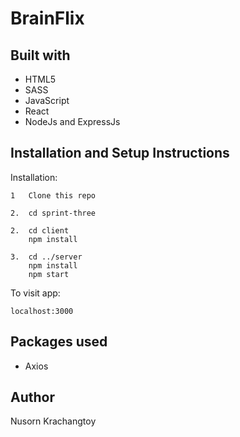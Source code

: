 # BrainFlix

## Built with

- HTML5
- SASS
- JavaScript
- React
- NodeJs and ExpressJs

## Installation and Setup Instructions

Installation:

    1   Clone this repo

    2.  cd sprint-three

    2.  cd client
        npm install

    3.  cd ../server
        npm install
        npm start

To visit app:

    localhost:3000

## Packages used

- Axios

## Author

Nusorn Krachangtoy
